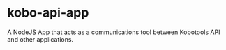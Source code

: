 # kobo-api-app
A NodeJS App that acts as a communications tool between Kobotools API and other applications.
